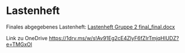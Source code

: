 # Lastenheft
Finales abgegebenes Lastenheft:
[Lastenheft Gruppe 2 final_final.docx](https://github.com/gz-bad-erzland-p2/Dokumentation/files/10111380/Lastenheft.Gruppe.2.final_final.docx)

Link zu OneDrive https://1drv.ms/w/s!Av91Eg2cE4ZlyF6fZIrTmjqHlUDZ?e=TMGxOl
